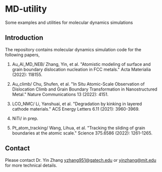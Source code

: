 # MD-utility
Some examples and utilities for molecular dynamics simulations

## Introduction
The repository contains molecular dynamics simulation code for the following papers, 

1. Au_Al_MD_NEB/ Zhang, Yin, et al. "Atomistic modeling of surface and grain boundary dislocation nucleation in FCC metals." Acta Materialia (2022): 118155.

2. Au_climb/ Chu, Shufen, et al. "In Situ Atomic-Scale Observation of Dislocation Climb and Grain Boundary Transformation in Nanostructured Metal." Nature Communications 13 (2022): 4151.

3. LCO_NMC/ Li, Yanshuai, et al. "Degradation by kinking in layered cathode materials." ACS Energy Letters 6.11 (2021): 3960-3969.

4. NiTi/ in prep.

5. Pt_atom_tracking/ Wang, Lihua, et al. "Tracking the sliding of grain boundaries at the atomic scale." Science 375.6586 (2022): 1261-1265.


## Contact
Please contact Dr. Yin Zhang yzhang951@gatech.edu or yinzhang@mit.edu for more technical details.

